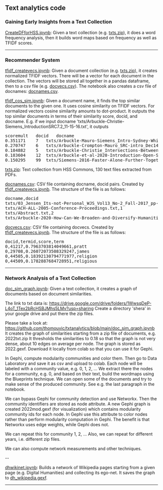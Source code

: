 ## Text analytics code

### Gaining Early Insights from a Text Collection

[CreateDFforHSS.ipynb](https://github.com/thomouvic/txtanalytics/blob/main/CreateDFforHSS.ipynb): Given a text collection (e.g. [txts.zip](https://github.com/thomouvic/txtanalytics/blob/main/txts.zip)), it does a word frequency analysis, then it builds word maps based on frequency as well as TFIDF scores. 

---

### Recommender System

[tfidf_createvecs.ipynb](https://github.com/thomouvic/txtanalytics/blob/main/tfidf_createvecs.ipynb): Given a document collection (e.g. [txts.zip](https://github.com/thomouvic/txtanalytics/blob/main/txts.zip)), it creates normalized TFIDF vectors. There will be a vector for each document in the collection. The vectors will be stored all together in a pandas dataframe, then to a csv file (e.g. [docvecs.csv](https://github.com/thomouvic/txtanalytics/blob/main/docvecs.csv)). The notebook also creates a csv file of docnames: [docnames.csv](https://github.com/thomouvic/txtanalytics/blob/main/docnames.csv).

[tfidf_cos_sim.ipynb](https://github.com/thomouvic/txtanalytics/blob/main/tfidf_cos_sim.ipynb): Given a document name, it finds the top similar documents to the given one. It uses cosine similarity on TFIDF vectors. For normalized vectors cosine similarity amounts to dot-product. It outputs the top similar documents in terms of their similarity score, docid, and docname. E.g. if we input docname 'txts/Arbuckle-Christie-Siemens_IntroductionSRC7.2_11-15-16.txt', it outputs

<pre>
scoremult	docid	docname
0.351171	7	txts/Arbuckle-Mauro-Siemens_Intro-Sydney-Whist...
0.270747	6	txts/Arbuckle-Crompton-Mauro_SRC-intro_Dec14.txt
0.184882	5	txts/Arbuckle-Christie_Intersections-Between_S...
0.183604	12	txts/Arbuckle-et-al-2020-Introduction-Open-Sch...
0.150295	99	txts/Siemens-2016-Faster-Alone-Further-Togethe...
</pre>

[txts.zip](https://github.com/thomouvic/txtanalytics/blob/main/txts.zip): Text collection from HSS Commons, 130 text files extracted from PDFs. 

[docnames.csv](https://github.com/thomouvic/txtanalytics/blob/main/docnames.csv): CSV file containing docname, docid pairs. Created by [tfidf_createvecs.ipynb](https://github.com/thomouvic/txtanalytics/blob/main/tfidf_createvecs.ipynb). The structure of the file is as follows: 

<pre>
docname,docid
txts/03_Jensen_Its-not-Personal_WJS_Vol13_No-2_Fall-2017_pp-140-166.txt,0
txts/ACH-ALL-2005-Conference-Proceedings.txt,1
txts/Abstract.txt,2
txts/Arbuckle-2020-How-Can-We-Broaden-and-Diversify-Humanities-Knowledge-Translation.txt,3
</pre>

[docvecs.csv](https://github.com/thomouvic/txtanalytics/blob/main/docvecs.csv): CSV file containing docvecs. Created by [tfidf_createvecs.ipynb](https://github.com/thomouvic/txtanalytics/blob/main/tfidf_createvecs.ipynb). The structure of the file is as follows: 

<pre>
docid,termid,score,term
0,41217,0.7963703814049661,pratt
0,29708,0.26072073508329247,james
0,44505,0.18392130794771977,religion
0,44509,0.1782887684728951,religious
</pre>

---
### Network Analysis of a Text Collection

[doc_sim_graph.ipynb](https://github.com/thomouvic/txtanalytics/blob/main/doc_sim_graph.ipynb): Given a text collection, it creates a graph of documents based on document similarities. 

The link to txt data is: https://drive.google.com/drive/folders/1WwsqDeP-L4oT_1Tex2bRcHSBJMhs5LMv?usp=sharing
Create a directory 'shera' in your google drive and put there the zip files. 

Please take a look at: https://github.com/thomouvic/txtanalytics/blob/main/doc_sim_graph.ipynb
It creates the graph of similarities starting from a zip file of documents, e.g. 2022txt.zip
It thresholds the similarities to 0.18 so that the graph is not very dense, about 10 edges on average per node. 
The graph is stored as 2022.gexf. Download it locally from colab so that you can use it for Gephi.

In Gephi, compute modularity communities and color them. Then go to Data Laboratory and save it as csv and upload to colab. Each node will be labeled with a community value, e.g. 0, 1, 2, ... We extract there the nodes for a community, e.g. 0, and based on their text, build the wordmaps using the Blueprints technique. We can open some of the documents and try to make sense of the produced community. See e.g. the last paragraph in the notebook. 

We can bypass Gephi for community detection and use Networkx. Then the community identifiers are stored as node attribute. A new Gephi graph is created 2022mod.gexf (for visualization) which contains modularity community ids for each node. In Gephi use this attribute to color nodes rather than perform modularity computation in Gephi. The benefit is that Networkx uses edge weights, while Gephi does not. 

We can repeat this for community 1, 2, ... Also, we can repeat for different years, i.e. different zip files. 

We can also compute network measurements and other techniques.

--

[dhwikinet.ipynb](https://github.com/thomouvic/txtanalytics/blob/main/dhwikinet.ipynb): Builds a network of Wikipedia pages starting from a given page (e.g. Digital Humanities) and collecting its ego-net. It saves the graph to [dh_wikipedia.gexf](https://github.com/thomouvic/txtanalytics/blob/main/dh_wikipedia.gexf). 

---
